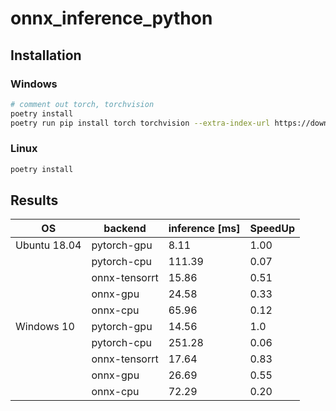 # onnx_inference_python

## Installation

### Windows

```bash
# comment out torch, torchvision
poetry install
poetry run pip install torch torchvision --extra-index-url https://download.pytorch.org/whl/cu113
```

### Linux

```bash
poetry install
```

## Results

| OS           | backend       | inference [ms] | SpeedUp |
| ------------ | ------------- | -------------- | ------- |
| Ubuntu 18.04 | pytorch-gpu   | 8.11           | 1.00    |
|              | pytorch-cpu   | 111.39         | 0.07    |
|              | onnx-tensorrt | 15.86          | 0.51    |
|              | onnx-gpu      | 24.58          | 0.33    |
|              | onnx-cpu      | 65.96          | 0.12    |
| Windows 10   | pytorch-gpu   | 14.56          | 1.0     |
|              | pytorch-cpu   | 251.28         | 0.06    |
|              | onnx-tensorrt | 17.64          | 0.83    |
|              | onnx-gpu      | 26.69          | 0.55    |
|              | onnx-cpu      | 72.29          | 0.20    |
